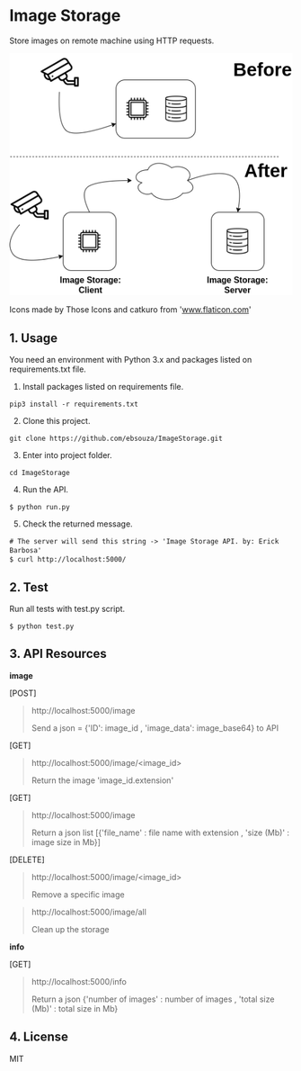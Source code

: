 # Image Storage 

Store images on remote machine using HTTP requests.

![](readme/ImageStorage-en.png)

Icons made by Those Icons and catkuro from 'www.flaticon.com'

## 1. Usage

You need an environment with Python 3.x and packages listed on requirements.txt file. 

1. Install packages listed on requirements file.
```shell
pip3 install -r requirements.txt
```

2. Clone this project. 
```shell
git clone https://github.com/ebsouza/ImageStorage.git
```

3. Enter into project folder.
```shell
cd ImageStorage
```

4. Run the API.
```shell
$ python run.py
```

5. Check the returned message. 
```shell
# The server will send this string -> 'Image Storage API. by: Erick Barbosa'
$ curl http://localhost:5000/
```


## 2. Test

Run all tests with test.py script.

```shell
$ python test.py
```

## 3. API Resources

**image**

[POST]

> http://localhost:5000/image
>
> Send a json = {'ID': image_id , 'image_data': image_base64} to API


[GET]

> http://localhost:5000/image/<image_id>
>
> Return the image 'image_id.extension'


[GET]

> http://localhost:5000/image
>
> Return a json list [{'file_name' : file name with extension , 'size (Mb)' : image size in Mb}]


[DELETE]

> http://localhost:5000/image/<image_id>
>
> Remove a specific image


> http://localhost:5000/image/all
>
> Clean up the storage

**info**

[GET]

> http://localhost:5000/info
>
> Return a json {'number of images' : number of images , 'total size (Mb)' : total size in Mb}


## 4. License

MIT






